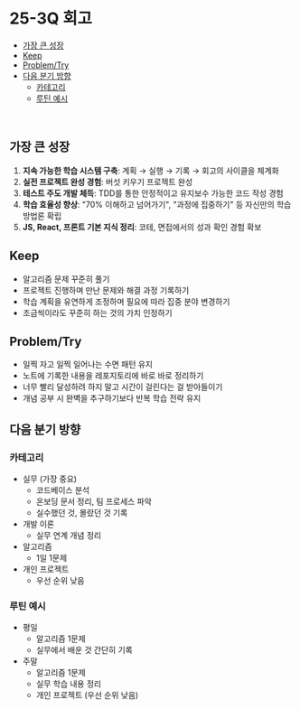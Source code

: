 # 25-3Q 회고 <!-- omit from toc -->

- [가장 큰 성장](#가장-큰-성장)
- [Keep](#keep)
- [Problem/Try](#problemtry)
- [다음 분기 방향](#다음-분기-방향)
  - [카테고리](#카테고리)
  - [루틴 예시](#루틴-예시)

<br>

## 가장 큰 성장

1. **지속 가능한 학습 시스템 구축**: 계획 → 실행 → 기록 → 회고의 사이클을 체계화
2. **실전 프로젝트 완성 경험**: 버섯 키우기 프로젝트 완성
3. **테스트 주도 개발 체득**: TDD를 통한 안정적이고 유지보수 가능한 코드 작성 경험
4. **학습 효율성 향상**: "70% 이해하고 넘어가기", "과정에 집중하기" 등 자신만의 학습 방법론 확립
5. **JS, React, 프론트 기본 지식 정리**: 코테, 면접에서의 성과 확인 경험 확보

## Keep

- 알고리즘 문제 꾸준히 풀기
- 프로젝트 진행하며 만난 문제와 해결 과정 기록하기
- 학습 계획을 유연하게 조정하며 필요에 따라 집중 분야 변경하기
- 조금씩이라도 꾸준히 하는 것의 가치 인정하기

## Problem/Try

- 일찍 자고 일찍 일어나는 수면 패턴 유지
- 노트에 기록한 내용을 레포지토리에 바로 바로 정리하기
- 너무 빨리 달성하려 하지 말고 시간이 걸린다는 걸 받아들이기
- 개념 공부 시 완벽을 추구하기보다 반복 학습 전략 유지

## 다음 분기 방향

### 카테고리

- 실무 (가장 중요)
  - 코드베이스 분석
  - 온보딩 문서 정리, 팀 프로세스 파악
  - 실수했던 것, 몰랐던 것 기록
- 개발 이론
  - 실무 연계 개념 정리
- 알고리즘
  - 1일 1문제
- 개인 프로젝트
  - 우선 순위 낮음

### 루틴 예시

- 평일
  - 알고리즘 1문제
  - 실무에서 배운 것 간단히 기록
- 주말
  - 알고리즘 1문제
  - 실무 학습 내용 정리
  - 개인 프로젝트 (우선 순위 낮음)
